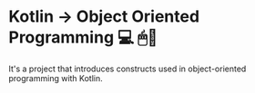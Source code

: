# Kotlin -> Object Oriented Programming 💻 🖱📲
It's a project that introduces constructs used in object-oriented programming with Kotlin.
